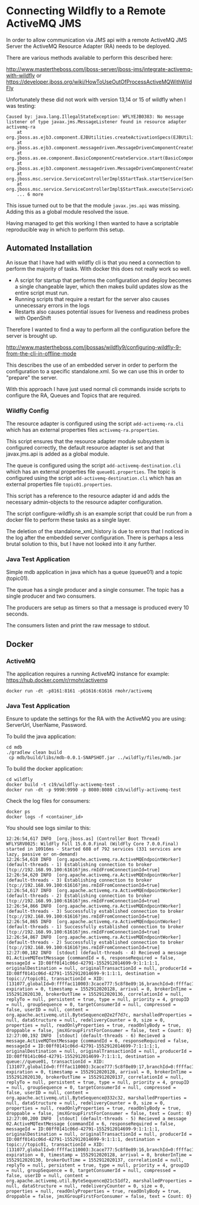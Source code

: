 # Connecting Wildfly to a Remote ActiveMQ JMS

In order to allow communication via JMS api with a remote ActiveMQ JMS Server the ActiveMQ Resource Adapter (RA) needs to be deployed.

There are various methods available to perform this described here:

http://www.mastertheboss.com/jboss-server/jboss-jms/integrate-activemq-with-wildfly
or
https://developer.jboss.org/wiki/HowToUseOutOfProcessActiveMQWithWildFly

Unfortunately these did not work with version 13,14 or 15 of wildfly when I was testing:

```
Caused by: java.lang.IllegalStateException: WFLYEJB0383: No message listener of type javax.jms.MessageListener found in resource adapter activemq-ra
    at org.jboss.as.ejb3.component.EJBUtilities.createActivationSpecs(EJBUtilities.java:94)
    at org.jboss.as.ejb3.component.messagedriven.MessageDrivenComponentCreateService.createComponent(MessageDrivenComponentCreateService.java:97)
    at org.jboss.as.ee.component.BasicComponentCreateService.start(BasicComponentCreateService.java:90)
    at org.jboss.as.ejb3.component.messagedriven.MessageDrivenComponentCreateService.start(MessageDrivenComponentCreateService.java:84)
    at org.jboss.msc.service.ServiceControllerImpl$StartTask.startService(ServiceControllerImpl.java:1738)
    at org.jboss.msc.service.ServiceControllerImpl$StartTask.execute(ServiceControllerImpl.java:1700)
    ... 6 more
```

This issue turned out to be that the module `javax.jms.api` was missing. Adding this as a global module resolved the issue.

Having managed to get this working I then wanted to have a scriptable reproducible way in which to perform this setup.

## Automated Installation

An issue that I have had with wildfly cli is that you need a connection to perform the majority of tasks. With docker this does not really work so well.

- A script for startup that performs the configuration and deploy becomes a single changeable layer, which then makes build updates slow as the entire script must run.
- Running scripts that require a restart for the server also causes unnecessary errors in the logs
- Restarts also causes potential issues for liveness and readiness probes with OpenShift

Therefore I wanted to find a way to perform all the configuration before the server is brought up.

http://www.mastertheboss.com/jbossas/wildfly9/configuring-wildfly-9-from-the-cli-in-offline-mode

This describes the use of an embedded server in order to perform the configuration to a specific standalone.xml. So we can use this in order to "prepare" the server.

With this approach I have just used normal cli commands inside scripts to configure the RA, Queues and Topics that are required.

### Wildfly Config

The resource adapter is configured using the script `add-activemq-ra.cli` which has an external properties files `activemq-ra.properties`.

This script ensures that the resource adapter module subsystem is configured correctly, the default resource adapter is set and that javax.jms.api is added as a global module.

The queue is configured using the script `add-activemq-destination.cli` which has an external properties file `queue01.properties`.
The topic is configured using the script `add-activemq-destination.cli` which has an external properties file `topic01.properties`.

This script has a reference to the resource adapter id and adds the necessary admin-objects to the resource adapter configuration.

The script configure-wildfly.sh is an example script that could be run from a docker file to perform these tasks as a single layer.

The deletion of the standalone_xml_history is due to errors that I noticed in the log after the embedded server configuration. There is perhaps a less brutal solution to this, but I have not looked into it any further.

### Java Test Application
Simple mdb application in java which has a queue (queue01) and a topic (topic01).

The queue has a single producer and a single consumer.
The topic has a single producer and two consumers.

The producers are setup as timers so that a message is produced every 10 seconds.

The consumers listen and print the raw message to stdout.

## Docker

### ActiveMQ
The application requires a running ActiveMQ instance for example:
https://hub.docker.com/r/rmohr/activemq
```
docker run -dt -p8161:8161 -p61616:61616 rmohr/activemq
```

### Java Test Application
Ensure to update the settings for the RA with the ActiveMQ you are using: ServerUrl, UserName, Password.

To build the java application:
```
cd mdb
./gradlew clean build
 cp mdb/build/libs/mdb-0.0.1-SNAPSHOT.jar ../wildfly/files/mdb.jar
```

To build the docker application:
```
cd wildfly
docker build -t c19/wildfly-activemq-test .
docker run -dt -p 9990:9990 -p 8080:8080 c19/wildfly-activemq-test
```

Check the log files for consumers:
```
docker ps
docker logs -f <container_id>
```

You should see logs similar to this:
```
12:26:54,617 INFO  [org.jboss.as] (Controller Boot Thread) WFLYSRV0025: WildFly Full 15.0.0.Final (WildFly Core 7.0.0.Final) started in 10916ms - Started 608 of 792 services (331 services are lazy, passive or on-demand)
12:26:54,618 INFO  [org.apache.activemq.ra.ActiveMQEndpointWorker] (default-threads - 1) Establishing connection to broker [tcp://192.168.99.100:61616?jms.rmIdFromConnectionId=true]
12:26:54,620 INFO  [org.apache.activemq.ra.ActiveMQEndpointWorker] (default-threads - 3) Establishing connection to broker [tcp://192.168.99.100:61616?jms.rmIdFromConnectionId=true]
12:26:54,617 INFO  [org.apache.activemq.ra.ActiveMQEndpointWorker] (default-threads - 2) Establishing connection to broker [tcp://192.168.99.100:61616?jms.rmIdFromConnectionId=true]
12:26:54,866 INFO  [org.apache.activemq.ra.ActiveMQEndpointWorker] (default-threads - 3) Successfully established connection to broker [tcp://192.168.99.100:61616?jms.rmIdFromConnectionId=true]
12:26:54,865 INFO  [org.apache.activemq.ra.ActiveMQEndpointWorker] (default-threads - 1) Successfully established connection to broker [tcp://192.168.99.100:61616?jms.rmIdFromConnectionId=true]
12:26:54,867 INFO  [org.apache.activemq.ra.ActiveMQEndpointWorker] (default-threads - 2) Successfully established connection to broker [tcp://192.168.99.100:61616?jms.rmIdFromConnectionId=true]
12:27:00,182 INFO  [stdout] (default-threads - 4) Recieved a message 01.ActiveMQTextMessage {commandId = 6, responseRequired = false, messageId = ID:08ff0141c06d-42791-1552912014699-9:1:1:1:1, originalDestination = null, originalTransactionId = null, producerId = ID:08ff0141c06d-42791-1552912014699-9:1:1:1, destination = topic://topic01, transactionId = XID:[131077,globalId=0:ffffac110003:3cace777:5c8f8e89:16,branchId=0:ffffac110003:3cace777:5c8f8e89:28], expiration = 0, timestamp = 1552912020128, arrival = 0, brokerInTime = 1552912020130, brokerOutTime = 1552912020136, correlationId = null, replyTo = null, persistent = true, type = null, priority = 4, groupID = null, groupSequence = 0, targetConsumerId = null, compressed = false, userID = null, content = org.apache.activemq.util.ByteSequence@2e2f7d7c, marshalledProperties = null, dataStructure = null, redeliveryCounter = 0, size = 0, properties = null, readOnlyProperties = true, readOnlyBody = true, droppable = false, jmsXGroupFirstForConsumer = false, text = Count: 0}
12:27:00,192 INFO  [stdout] (default-threads - 6) Recieved a message.ActiveMQTextMessage {commandId = 6, responseRequired = false, messageId = ID:08ff0141c06d-42791-1552912014699-7:1:1:1:1, originalDestination = null, originalTransactionId = null, producerId = ID:08ff0141c06d-42791-1552912014699-7:1:1:1, destination = queue://queue01, transactionId = XID:[131077,globalId=0:ffffac110003:3cace777:5c8f8e89:17,branchId=0:ffffac110003:3cace777:5c8f8e89:27], expiration = 0, timestamp = 1552912020128, arrival = 0, brokerInTime = 1552912020130, brokerOutTime = 1552912020137, correlationId = null, replyTo = null, persistent = true, type = null, priority = 4, groupID = null, groupSequence = 0, targetConsumerId = null, compressed = false, userID = null, content = org.apache.activemq.util.ByteSequence@332c32, marshalledProperties = null, dataStructure = null, redeliveryCounter = 0, size = 0, properties = null, readOnlyProperties = true, readOnlyBody = true, droppable = false, jmsXGroupFirstForConsumer = false, text = Count: 0}
12:27:00,200 INFO  [stdout] (default-threads - 5) Recieved a message 02.ActiveMQTextMessage {commandId = 6, responseRequired = false, messageId = ID:08ff0141c06d-42791-1552912014699-9:1:1:1:1, originalDestination = null, originalTransactionId = null, producerId = ID:08ff0141c06d-42791-1552912014699-9:1:1:1, destination = topic://topic01, transactionId = XID:[131077,globalId=0:ffffac110003:3cace777:5c8f8e89:16,branchId=0:ffffac110003:3cace777:5c8f8e89:28], expiration = 0, timestamp = 1552912020128, arrival = 0, brokerInTime = 1552912020130, brokerOutTime = 1552912020137, correlationId = null, replyTo = null, persistent = true, type = null, priority = 4, groupID = null, groupSequence = 0, targetConsumerId = null, compressed = false, userID = null, content = org.apache.activemq.util.ByteSequence@21c51df2, marshalledProperties = null, dataStructure = null, redeliveryCounter = 0, size = 0, properties = null, readOnlyProperties = true, readOnlyBody = true, droppable = false, jmsXGroupFirstForConsumer = false, text = Count: 0}
```
